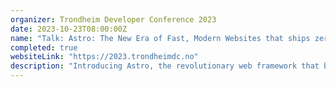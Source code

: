 ```yaml
---
organizer: Trondheim Developer Conference 2023
date: 2023-10-23T08:00:00Z
name: "Talk: Astro: The New Era of Fast, Modern Websites that ships zero JavaScript by default"
completed: true
websiteLink: "https://2023.trondheimdc.no"
description: "Introducing Astro, the revolutionary web framework that builds faster, modern websites. It blends MPAs and SPAs for high-performance and developer-friendly applications. Explore Astro Islands, combining interactive components with static HTML for optimal performance. See how partial hydration enables fast, parallel loading, delivering a superior user experience without compromising speed."
---
```

